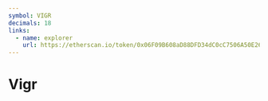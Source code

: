 ```yaml
---
symbol: VIGR
decimals: 18
links:
  - name: explorer
    url: https://etherscan.io/token/0x06F09B608aD88DFD34dC0cC7506A50E26fc3e37C
---
```


# Vigr
